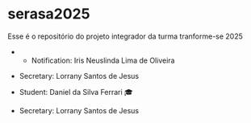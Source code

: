 # serasa2025
Esse é o repositório do projeto integrador da turma tranforme-se 2025


- - Notification: Iris Neuslinda Lima de Oliveira 
 - Secretary: Lorrany Santos de Jesus 
- Student: Daniel da Silva Ferrari 🎓

 - Secretary: Lorrany Santos de Jesus 

